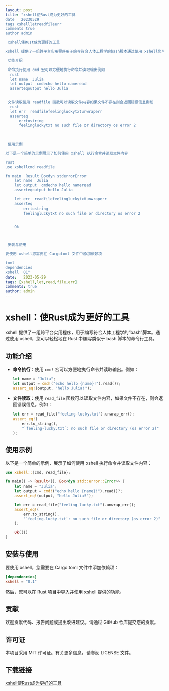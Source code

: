 ```yaml
---
layout: post
title: "xshell使Rust成为更好的工具
date   20230529
tags xshellletreadfileerr
comments true
author admin

 xshell使Rust成为更好的工具

xshell 提供了一组跨平台实用程序用于编写符合人体工程学的bash脚本通过使用 xshell您可以轻松地在 Rust 中编写类似于 bash 脚本的命令行工具

 功能介绍

 命令执行使用 cmd 宏可以方便地执行命令并读取输出例如
  rust
  let name  Julia
  let output  cmdecho hello nameread
  asserteqoutput hello Julia
  

 文件读取使用 readfile 函数可以读取文件内容如果文件不存在则会返回错误信息例如
  rust
  let err  readfilefeelingluckytxtunwraperr
  asserteq
      errtostring
      feelingluckytxt no such file or directory os error 2
  
  

 使用示例

以下是一个简单的示例展示了如何使用 xshell 执行命令并读取文件内容

rust
use xshellcmd readfile

fn main  Result Boxdyn stderrorError 
    let name  Julia
    let output  cmdecho hello nameread
    asserteqoutput hello Julia

    let err  readfilefeelingluckytxtunwraperr
    asserteq
        errtostring
        feelingluckytxt no such file or directory os error 2
    

    Ok



 安装与使用

要使用 xshell您需要在 Cargotoml 文件中添加依赖项

toml
dependencies
xshell  01"
date:   2023-05-29
tags: [xshell,let,read,file,err]
comments: true
author: admin
---
```

# xshell：使Rust成为更好的工具

xshell 提供了一组跨平台实用程序，用于编写符合人体工程学的“bash”脚本。通过使用 xshell，您可以轻松地在 Rust 中编写类似于 bash 脚本的命令行工具。

## 功能介绍

- **命令执行**：使用 `cmd!` 宏可以方便地执行命令并读取输出。例如：
  ```rust
  let name = "Julia";
  let output = cmd!("echo hello {name}!").read()?;
  assert_eq!(output, "hello Julia!");
  ```

- **文件读取**：使用 `read_file` 函数可以读取文件内容，如果文件不存在，则会返回错误信息。例如：
  ```rust
  let err = read_file("feeling-lucky.txt").unwrap_err();
  assert_eq!(
      err.to_string(),
      "`feeling-lucky.txt`: no such file or directory (os error 2)"
  );
  ```

## 使用示例

以下是一个简单的示例，展示了如何使用 xshell 执行命令并读取文件内容：

```rust
use xshell::{cmd, read_file};

fn main() -> Result<(), Box<dyn std::error::Error>> {
    let name = "Julia";
    let output = cmd!("echo hello {name}!").read()?;
    assert_eq!(output, "hello Julia!");

    let err = read_file("feeling-lucky.txt").unwrap_err();
    assert_eq!(
        err.to_string(),
        "`feeling-lucky.txt`: no such file or directory (os error 2)"
    );

    Ok(())
}
```

## 安装与使用

要使用 xshell，您需要在 Cargo.toml 文件中添加依赖项：

```toml
[dependencies]
xshell = "0.1"
```

然后，您可以在 Rust 项目中导入并使用 xshell 提供的功能。

## 贡献

欢迎贡献代码、报告问题或提出改进建议。请通过 GitHub 仓库提交您的贡献。

## 许可证

本项目采用 MIT 许可证。有关更多信息，请参阅 LICENSE 文件。

## 下载链接

[xshell使Rust成为更好的工具](https://pan.quark.cn/s/1479ad48f051)